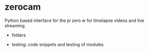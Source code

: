 # zerocam
Python based interface for the pi zero w for timelapse videos and live streaming

* folders
- testing: code snippets and testing of modules
